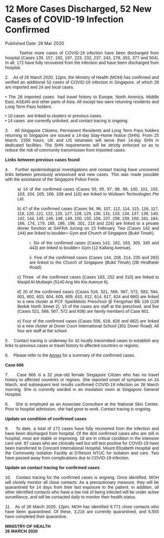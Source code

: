 <html>
    <meta http-equiv="Content-Type" content="text/html; charset=utf-8"/>
    <meta charset="utf-8"/>
    <title>12 More Cases Discharged, 52 New Cases of COVID-19 Infection Confirmed</title>
    <body><h1>12 More Cases Discharged, 52 New Cases of COVID-19 Infection Confirmed</h1>
    <p>Published Date: 26 Mar 2020</p> <p style="text-align: justify;">&nbsp; &nbsp; &nbsp;&nbsp; <span style="font-family: Arial; font-size: 14px;">Twelve more cases of COVID-19 infection have been discharged from hospital (Cases 139, 157, 192, 197, 223, 232, 237, 243, 278, 353, 377 and 504). In all, 172 have fully recovered from the infection and have been discharged from hospital.<br><br>2. &nbsp;&nbsp; </span><span style="font-family: Arial; font-size: 14px;">As of 26 March 2020, 12pm, the Ministry of Health (MOH) has confirmed and verified an additional 52 cases of COVID-19 infection in Singapore, of which 28 are imported and 24 are local cases.<br><br>•&nbsp;</span><span style="font-family: Arial; font-size: 14px;">The 28 imported cases&nbsp; had travel history to Europe, North America, Middle East, ASEAN and other parts of Asia. All except two were returning residents and Long Term Pass holders.</span></p><div style="text-align: justify;"><span style="font-family: Arial; font-size: 14px;">•&nbsp;10 cases&nbsp; are linked to clusters or previous cases.<br></span></div><div style="text-align: justify;"><span style="font-family: Arial; font-size: 14px;">•&nbsp;14 cases&nbsp; are currently unlinked, and contact tracing is ongoing. </span></div><div style="text-align: justify;"><span style="font-family: Arial; font-size: 14px;"><br>3. &nbsp;&nbsp; All Singapore Citizens, Permanent Residents and Long Term Pass holders returning to Singapore are issued a 14-day Stay-Home Notice (SHN). From 25 March, 2359 hours, UK and US returnees will serve their 14-day SHN in dedicated facilities. The SHN requirements will be strictly enforced so as to reduce the risk of community transmission from imported cases.<br><br><strong></strong></span><span style="font-family: Arial; font-size: 14px;"><strong>Links between previous cases found<br></strong><br></span><span style="font-family: Arial; font-size: 14px;">4. &nbsp;&nbsp; Further epidemiological investigations and contact tracing have uncovered links between previously announced and new cases. This was made possible with the assistance of the Singapore Police Force.<br><br></span></div><div style="text-align: justify; margin-left: 40px;"><span style="font-family: Arial; font-size: 14px;">a)&nbsp;14 of the confirmed cases (Cases 93, 95, 97, 98, 99, 100, 101, 102, 103, 104, 105, 106, 108 and 110) are linked to Wizlearn Technologies Pte Ltd.</span></div><div style="text-align: justify; margin-left: 40px;"><span style="font-family: Arial; font-size: 14px;"><br>b)&nbsp;47 of the confirmed cases (Cases 94, 96, 107, 112, 114, 115, 116, 117, 118, 120, 121, 122, 125, 127, 128, 129, 130, 131, 133, 134, 137, 139, 140, 142, 144, 145, 146, 148, 149, 150, 155, 156, 157, 158, 159, 160, 161, 164, 166, 174, 179, 185, 186, 196, 201, 218 and 224) are linked to a private dinner function at SAFRA Jurong on 15 February. Two (Cases 142 and 144) are linked to boulder+ Gym and Church of Singapore (Bukit Timah).</span></div><div style="text-align: justify; margin-left: 80px;"><span style="font-family: Arial; font-size: 14px;"><br>i.&nbsp;Six of the confirmed cases (Cases 142, 162, 163, 305, 345 and 443) are linked to boulder+ Gym (12 Kallang Avenue).</span></div><div style="text-align: justify; margin-left: 80px;"><span style="font-family: Arial; font-size: 14px;"><br>ii.&nbsp;Five of the confirmed cases (Cases 144, 208, 214, 235 and 283) are linked to the Church of Singapore (Bukit Timah) (2B Hindhede Road). </span></div><div style="text-align: justify; margin-left: 40px;"><span style="font-family: Arial; font-size: 14px;"><br>c)&nbsp;Three&nbsp; of the confirmed cases (Cases 183, 252 and 310) are linked to Masjid Al-Muttaqin (5140 Ang Mo Kio Avenue 6).</span></div><div style="text-align: justify; margin-left: 40px;"><span style="font-family: Arial; font-size: 14px;"><br>d)&nbsp;20 of the confirmed cases (Cases 516, 521, 566, 567, 572, 583, 584, 601, 602, 603, 604, 605, 609, 610, 612, 614, 617, 624 and 660) are linked to a new cluster at PCF Sparkletots Preschool @ Fengshan Blk 126 (126 Bedok North Street 2). 15 of the cases are staff at the preschool, and five (Cases 521, 566, 567, 572 and 638) are family members of Case 601. </span></div><div style="text-align: justify; margin-left: 40px;"><span style="font-family: Arial; font-size: 14px;"><br>e)&nbsp;Four of the confirmed cases (Cases 556, 618, 626 and 662) are linked to a new cluster at Dover Court International School (301 Dover Road). All four are staff at the school. </span></div><div style="text-align: justify;"><span style="font-family: Arial; font-size: 14px;"><br>5. &nbsp;&nbsp; Contact tracing is underway for 42 locally transmitted cases to establish any links to previous cases or travel history to affected countries or regions.</span></div><div style="text-align: justify;"><span style="font-family: Arial; font-size: 14px;"><br>6. &nbsp;&nbsp; Please refer to the <a title="Annex - 12 More Cases Discharged, 52 New Cases of COVID-19 Infection Confirmed, 26 Mar 2020" href="/docs/librariesprovider5/pressroom/press-releases/annex---12-more-cases-discharged-52-new-cases-of-covid-19-infection-confirmed-26-mar-2020.pdf?sfvrsn=f128d355_0">Annex</a> for a summary of the confirmed cases. </span></div><div style="text-align: justify;"><span style="font-family: Arial; font-size: 14px;"><br><strong>Case 666</strong></span></div><div style="text-align: justify;"><span style="font-family: Arial; font-size: 14px;"><br>7. &nbsp;&nbsp; Case 666 is a 32 year-old female Singapore Citizen who has no travel history to affected countries or regions. She reported onset of symptoms on 24 March, and subsequent test results confirmed COVID-19 infection on 26 March morning. She is currently warded in an insolation room at Singapore General Hospital. <br><br></span><span style="font-family: Arial; font-size: 14px;">8. &nbsp;&nbsp; She is employed as an Associate Consultant at the National Skin Centre. Prior to hospital admission, she had gone to work. Contact tracing is ongoing. </span></div><div style="text-align: justify;"><span style="font-family: Arial; font-size: 14px;"><br><strong>Update on condition of confirmed cases<br></strong><br></span><span style="font-family: Arial; font-size: 14px;">9. &nbsp;&nbsp; To date, a total of 172 cases have fully recovered from the infection and have been discharged from hospital. Of the 404 confirmed cases who are still in hospital, most are stable or improving. 18 are in critical condition in the intensive care unit. 87 cases who are clinically well but still test positive for COVID-19 have been transferred to Concord International Hospital, Mount Elizabeth Hospital and the Community Isolation Facility at D’Resort NTUC for isolation and care. Two have passed away from complications due to COVID-19 infection.<br><br><strong></strong></span><span style="font-family: Arial; font-size: 14px;"><strong>Update on contact tracing for confirmed cases <br></strong><br></span><span style="font-family: Arial; font-size: 14px;">10. &nbsp; Contact tracing for the confirmed cases is ongoing. Once identified, MOH will closely monitor all close contacts. As a precautionary measure, they will be quarantined for 14 days from their last exposure to the patient. In addition, all other identified contacts who have a low risk of being infected will be under active surveillance, and will be contacted daily to monitor their health status. <br><br></span><span style="font-family: Arial; font-size: 14px;">11. &nbsp; As of 26 March 2020, 12pm, MOH has identified 9,771 close contacts who have been quarantined. Of these, 3,216 are currently quarantined, and 6,555 have completed their quarantine.</span></div><div style="text-align: justify;"><span style="font-size: 14px;"><span style="font-family: Arial;"><br><strong>MINISTRY OF HEALTH<br>26 MARCH 2020</strong></span></span></div></body>
</html>